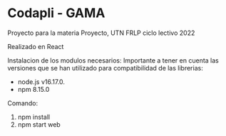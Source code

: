 # Codapli - GAMA
Proyecto para la materia Proyecto, UTN FRLP
ciclo lectivo 2022

Realizado en React

Instalacion de los modulos necesarios:
Importante a tener en cuenta las versiones que se han utilizado para compatibilidad de las librerias:
 - node.js v16.17.0.
 - npm 8.15.0

Comando:

 1. npm install
 2. npm start web
